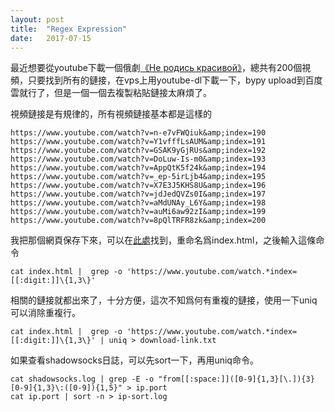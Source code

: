 ```yaml
---
layout: post
title:  "Regex Expression"
date:   2017-07-15
---
```





最近想要從youtube下載一個俄劇[《Не родись красивой》](https://www.youtube.com/playlist?list=PLHtqAN7MRo3jhIL0gaVNLtl2r7IJBM3N9)，總共有200個視頻，只要找到所有的鏈接，在vps上用youtube-dl下載一下，bypy upload到百度雲就行了，但是一個一個去複製粘貼鏈接太麻煩了。

視頻鏈接是有規律的，所有視頻鏈接基本都是這樣的

```
https://www.youtube.com/watch?v=n-e7vFWQiuk&amp;index=190
https://www.youtube.com/watch?v=Y1vfffLsAUM&amp;index=191
https://www.youtube.com/watch?v=GSAK9yGjRUs&amp;index=192
https://www.youtube.com/watch?v=DoLuw-Is-m0&amp;index=193
https://www.youtube.com/watch?v=AppQtK5f24k&amp;index=194
https://www.youtube.com/watch?v=_ep-5irLjb4&amp;index=195
https://www.youtube.com/watch?v=X7E3J5KHS8U&amp;index=196
https://www.youtube.com/watch?v=jdJedQVZs0I&amp;index=197
https://www.youtube.com/watch?v=aMdUNAy_L6Y&amp;index=198
https://www.youtube.com/watch?v=auMi6aw92zI&amp;index=199
https://www.youtube.com/watch?v=8pQlTRFR8zk&amp;index=200

```

我把那個網頁保存下來，可以在[此處](http://explorerlxz.github.io/images/regex-expression/index.html)找到，重命名爲index.html，之後輸入這條命令

```
cat index.html |  grep -o 'https://www.youtube.com/watch.*index=[[:digit:]]\{1,3\}'
```

相關的鏈接就都出來了，十分方便，這次不知爲何有重複的鏈接，使用一下uniq可以消除重複行。


```
cat index.html |  grep -o 'https://www.youtube.com/watch.*index=[[:digit:]]\{1,3\}' | uniq > download-link.txt
```


如果查看shadowsocks日誌，可以先sort一下，再用uniq命令。


```
cat shadowsocks.log | grep -E -o "from[[:space:]]([0-9]{1,3}[\.]){3}[0-9]{1,3}\:([0-9]){1,5}" > ip.port
cat ip.port | sort -n > ip-sort.log
```

